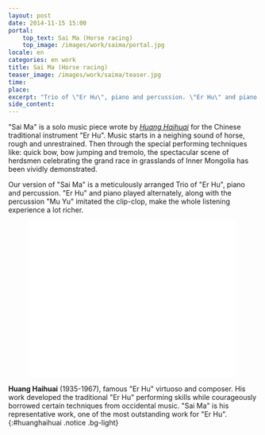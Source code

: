 ```yaml
---
layout: post
date: 2014-11-15 15:00
portal:
    top_text: Sai Ma (Horse racing)
    top_image: /images/work/saima/portal.jpg
locale: en
categories: en work
title: Sai Ma (Horse racing)
teaser_image: /images/work/saima/teaser.jpg
time:
place:
excerpt: "Trio of \"Er Hu\", piano and percussion. \"Er Hu\" and piano played alternately, along with percussion \"Mu Yu\" imitated the clip-clop, make the whole listening experience a lot richer."
side_content:
---
```


"Sai Ma" is a solo music piece wrote by [*Huang Haihuai*](#huanghaihuai) for the Chinese traditional instrument "Er Hu".
Music starts in a neighing sound of horse, rough and unrestrained. Then through the special performing techniques like: quick bow, bow jumping and tremolo,
the spectacular scene of herdsmen celebrating the grand race in grasslands of Inner Mongolia has been vividly demonstrated.

Our version of "Sai Ma" is a meticulously arranged Trio of "Er Hu", piano and percussion.
"Er Hu" and piano played alternately, along with the percussion "Mu Yu" imitated the clip-clop, make the whole listening experience a lot richer.

<figure class="video-container">
    <iframe width="420" height="315" src="//www.youtube.com/embed/dAfxoyIcHaU" frameborder="0" allowfullscreen></iframe>
</figure>

<i class="icon-note icon-inline"></i><b>Huang Haihuai</b> (1935-1967), famous "Er Hu" virtuoso and composer.
His work developed the traditional "Er Hu" performing skills while courageously borrowed certain techniques from occidental music.
"Sai Ma" is his representative work, one of the most outstanding work for "Er Hu".
{:#huanghaihuai .notice .bg-light}
